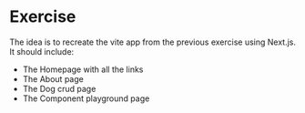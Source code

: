 # Exercise

The idea is to recreate the vite app from the previous exercise using Next.js.
It should include:

- The Homepage with all the links
- The About page
- The Dog crud page
- The Component playground page